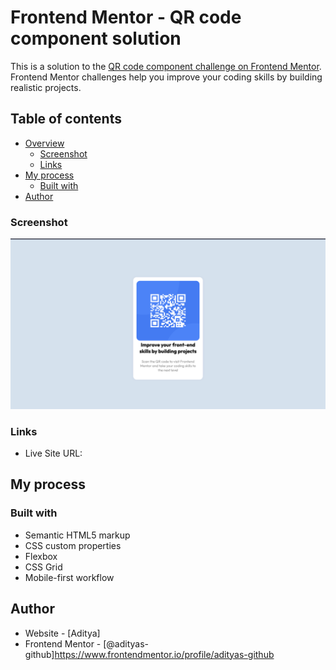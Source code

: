 # Frontend Mentor - QR code component solution

This is a solution to the [QR code component challenge on Frontend Mentor](https://www.frontendmentor.io/challenges/qr-code-component-iux_sIO_H). Frontend Mentor challenges help you improve your coding skills by building realistic projects. 

## Table of contents

- [Overview](#overview)
  - [Screenshot](#screenshot)
  - [Links](#links)
- [My process](#my-process)
  - [Built with](#built-with)
- [Author](#author)

### Screenshot

![Screenshot attached](./screenshot.jpg)

### Links
- Live Site URL: 

## My process

### Built with
- Semantic HTML5 markup
- CSS custom properties
- Flexbox
- CSS Grid
- Mobile-first workflow


## Author

- Website - [Aditya]
- Frontend Mentor - [@adityas-github]https://www.frontendmentor.io/profile/adityas-github 


